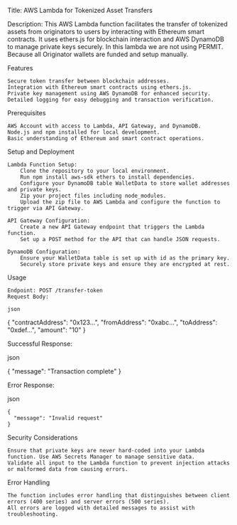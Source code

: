 Title: AWS Lambda for Tokenized Asset Transfers

Description:
This AWS Lambda function facilitates the transfer of tokenized assets from originators to users by interacting with Ethereum smart contracts. It uses ethers.js for blockchain interaction and AWS DynamoDB to manage private keys securely. In this lambda we are not using PERMIT. Because all Originator wallets are funded and setup manually. 

Features

    Secure token transfer between blockchain addresses.
    Integration with Ethereum smart contracts using ethers.js.
    Private key management using AWS DynamoDB for enhanced security.
    Detailed logging for easy debugging and transaction verification.

Prerequisites

    AWS Account with access to Lambda, API Gateway, and DynamoDB.
    Node.js and npm installed for local development.
    Basic understanding of Ethereum and smart contract operations.

Setup and Deployment

    Lambda Function Setup:
        Clone the repository to your local environment.
        Run npm install aws-sdk ethers to install dependencies.
        Configure your DynamoDB table WalletData to store wallet addresses and private keys.
        Zip your project files including node_modules.
        Upload the zip file to AWS Lambda and configure the function to trigger via API Gateway.

    API Gateway Configuration:
        Create a new API Gateway endpoint that triggers the Lambda function.
        Set up a POST method for the API that can handle JSON requests.

    DynamoDB Configuration:
        Ensure your WalletData table is set up with id as the primary key.
        Securely store private keys and ensure they are encrypted at rest.

Usage

    Endpoint: POST /transfer-token
    Request Body:

    json

{
  "contractAddress": "0x123...",
  "fromAddress": "0xabc...",
  "toAddress": "0xdef...",
  "amount": "10"
}

Successful Response:

json

{
  "message": "Transaction complete"
}

Error Response:

json

    {
      "message": "Invalid request"
    }

Security Considerations

    Ensure that private keys are never hard-coded into your Lambda function. Use AWS Secrets Manager to manage sensitive data.
    Validate all input to the Lambda function to prevent injection attacks or malformed data from causing errors.

Error Handling

    The function includes error handling that distinguishes between client errors (400 series) and server errors (500 series).
    All errors are logged with detailed messages to assist with troubleshooting.